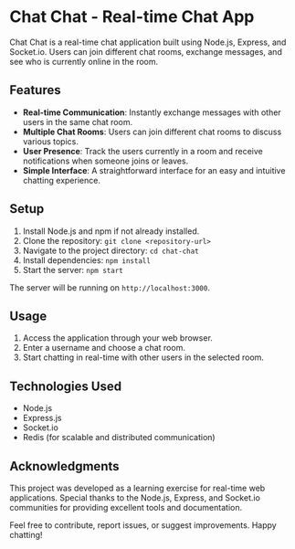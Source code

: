 # Chat Chat - Real-time Chat App

Chat Chat is a real-time chat application built using Node.js, Express, and Socket.io. Users can join different chat rooms, exchange messages, and see who is currently online in the room.

## Features

- **Real-time Communication**: Instantly exchange messages with other users in the same chat room.
- **Multiple Chat Rooms**: Users can join different chat rooms to discuss various topics.
- **User Presence**: Track the users currently in a room and receive notifications when someone joins or leaves.
- **Simple Interface**: A straightforward interface for an easy and intuitive chatting experience.

## Setup

1. Install Node.js and npm if not already installed.
2. Clone the repository: `git clone <repository-url>`
3. Navigate to the project directory: `cd chat-chat`
4. Install dependencies: `npm install`
5. Start the server: `npm start`

The server will be running on `http://localhost:3000`.

## Usage

1. Access the application through your web browser.
2. Enter a username and choose a chat room.
3. Start chatting in real-time with other users in the selected room.

## Technologies Used

- Node.js
- Express.js
- Socket.io
- Redis (for scalable and distributed communication)

## Acknowledgments

This project was developed as a learning exercise for real-time web applications. Special thanks to the Node.js, Express, and Socket.io communities for providing excellent tools and documentation.

Feel free to contribute, report issues, or suggest improvements. Happy chatting!